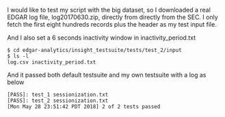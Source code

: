 I would like to test my script with the big dataset, so I downloaded a real EDGAR log file, log20170630.zip, directly from directly from the SEC. I only fetch the first eight hundreds records plus the header as my test input file. 

And I also set a 6 seconds inactivity window in inactivity_period.txt
```shell
$ cd edgar-analytics/insight_testsuite/tests/test_2/input
$ ls -l
log.csv inactivity_period.txt
```

And it passed both default testsuite and my own testsuite with a log as below

```
[PASS]: test_1 sessionization.txt
[PASS]: test_2 sessionization.txt
[Mon May 28 23:51:42 PDT 2018] 2 of 2 tests passed
```
